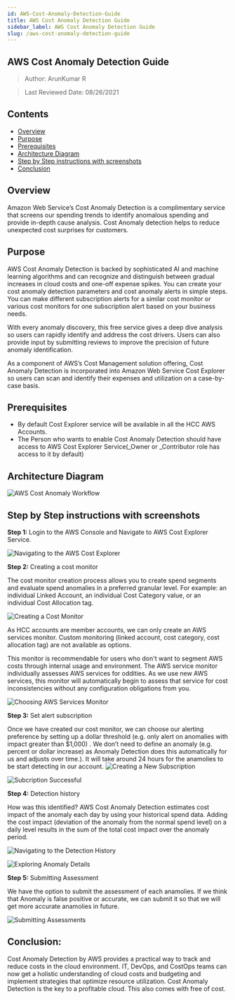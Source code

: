 ```yaml
---
id: AWS-Cost-Anomaly-Detection-Guide
title: AWS Cost Anomaly Detection Guide
sidebar_label: AWS Cost Anomaly Detection Guide
slug: /aws-cost-anomaly-detection-guide
---
```

## AWS Cost Anomaly Detection Guide

> Author: ArunKumar R

> Last Reviewed Date: 08/26/2021

## Contents

- [Overview](#overview)
- [Purpose](#purpose)
- [Prerequisites](#prerequisites)
- [Architecture Diagram](#architecture-diagram)
- [Step by Step instructions with screenshots](#step-by-step-instructions-with-screenshots)
- [Conclusion](#conclusion)


## Overview

Amazon Web Service’s Cost Anomaly Detection is a complimentary service that screens our spending trends to identify anomalous spending and provide in-depth cause analysis. Cost Anomaly detection helps to reduce unexpected cost surprises for customers.

## Purpose

AWS Cost Anomaly Detection is backed by sophisticated AI and machine learning algorithms and can recognize and distinguish between gradual increases in cloud costs and one-off expense spikes. You can create your cost anomaly detection parameters and cost anomaly alerts in simple steps. You can make different subscription alerts for a similar cost monitor or various cost monitors for one subscription alert based on your business needs.

With every anomaly discovery, this free service gives a deep dive analysis so users can rapidly identify and address the cost drivers. Users can also provide input by submitting reviews to improve the precision of future anomaly identification. 

As a component of AWS’s Cost Management solution offering, Cost Anomaly Detection is incorporated into Amazon Web Service Cost Explorer so users can scan and identify their expenses and utilization on a case-by-case basis.

## Prerequisites
* By default Cost Explorer service will be available in all the HCC AWS Accounts.
* The Person who wants to enable Cost Anomaly Detection should have access to AWS Cost Explorer Service(_Owner or _Contributor role has access to it by default)

## Architecture Diagram
![AWS Cost Anomaly Workflow](https://github.optum.com/raw/oaccoe/CCOE-Site/master/static/img/AWS_CostAnomaly_Detection_Arch.png)

## Step by Step instructions with screenshots

**Step 1:** Login to the AWS Console and Navigate to AWS Cost Explorer Service.

![Navigating to the AWS Cost Explorer](https://github.optum.com/raw/oaccoe/CCOE-Site/master/static/img/CostAnomaly_Step1.png)

**Step 2:** Creating a cost monitor

The cost monitor creation process allows you to create spend segments and evaluate spend anomalies in a preferred granular level. For example: an individual Linked Account, an individual Cost Category value, or an individual Cost Allocation tag.

![Creating a Cost Monitor](https://github.optum.com/raw/oaccoe/CCOE-Site/master/static/img/CostAnomaly_Step2.png)

As HCC accounts are member accounts, we can only create an AWS services monitor. Custom monitoring (linked account, cost category, cost allocation tag) are not available as options.

This monitor is recommendable for users who don't want to segment AWS costs through internal usage and environment. The AWS service monitor individually assesses AWS services for oddities. As we use new AWS services, this monitor will automatically begin to assess that service for cost inconsistencies without any configuration obligations from you.

![Choosing AWS Services Monitor ](https://github.optum.com/raw/oaccoe/CCOE-Site/master/static/img/CostAnomaly_Step3.png)

**Step 3:** Set alert subscription

Once we have created our cost monitor, we can choose our alerting preference by setting up a dollar threshold (e.g. only alert on anomalies with impact greater than $1,000) . We don’t need to define an anomaly (e.g. percent or dollar increase) as Anomaly Detection does this automatically for us and adjusts over time.). It will take around 24 hours for the anamolies to be start detecting in our account.
![Creating a New Subscription](https://github.optum.com/raw/oaccoe/CCOE-Site/master/static/img/CostAnomaly_Step4.png)

![Subcription Successful](https://github.optum.com/raw/oaccoe/CCOE-Site/master/static/img/CostAnomaly_Step5.png)

**Step 4:** Detection history 

How was this identified?
AWS Cost Anomaly Detection estimates cost impact of the anomaly each day by using your historical spend data. Adding the cost impact (deviation of the anomaly from the normal spend level) on a daily level results in the sum of the total cost impact over the anomaly period.

![Navigating to the Detection History](https://github.optum.com/raw/oaccoe/CCOE-Site/master/static/img/CostAnomaly_Step6.png)

![Exploring Anomaly Details](https://github.optum.com/raw/oaccoe/CCOE-Site/master/static/img/CostAnomaly_Step7.png)

**Step 5:** Submitting Assessment 

We have the option to submit the assessment of each anamolies. If we think that Anomaly is false positive or accurate, we can submit it so that we will get more accurate anamolies in future.

![Submitting Assessments](https://github.optum.com/raw/oaccoe/CCOE-Site/master/static/img/CostAnomaly_Step8.png)

## Conclusion:
Cost Anomaly Detection by AWS provides a practical way to track and reduce costs in the cloud environment. IT, DevOps, and CostOps teams can now get a holistic understanding of cloud costs and budgeting and implement strategies that optimize resource utilization. Cost Anomaly Detection is the key to a profitable cloud. This also comes with free of cost.

